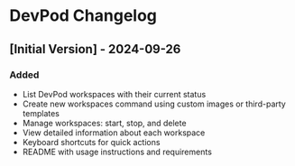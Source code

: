 # DevPod Changelog

## [Initial Version] - 2024-09-26

### Added
- List DevPod workspaces with their current status
- Create new workspaces command using custom images or third-party templates
- Manage workspaces: start, stop, and delete
- View detailed information about each workspace
- Keyboard shortcuts for quick actions
- README with usage instructions and requirements
